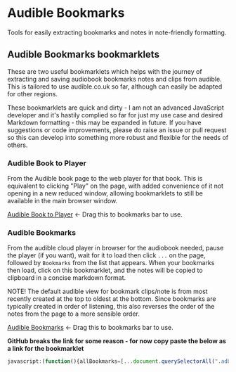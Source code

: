 # Audible Bookmarks
Tools for easily extracting bookmarks and notes in note-friendly formatting.

## Audible Bookmarks bookmarklets
These are two useful bookmarklets which helps with the journey of extracting and saving audiobook bookmarks notes and clips from audible. This is tailored to use audible.co.uk so far, although can easily be adapted for other regions.

These bookmarklets are quick and dirty - I am not an advanced JavaScript developer and it's hastily complied so far for just my use case and desired Markdown formatting - this may be expanded in future. If you have suggestions or code improvements, please do raise an issue or pull request so this can develop into something more robust and flexible for the needs of others.


### Audible Book to Player
From the Audible book page to the web player for that book. This is equivalent to clicking "Play" on the page, with added convenience of it not opening in a new reduced window, allowing bookmarklets to still be available in the main browser window.

<a href='javascript:location.href=location.href.replace(/\?.+/,"").replace(/.co.uk\/.+\//,".co.uk/webplayer?asin=");'>Audible Book to Player</a> <- Drag this to bookmarks bar to use.


### Audible Bookmarks
From the audible cloud player in browser for the audiobook needed, pause the player (if you want), wait for it to load then click `...` on the page, followed by `Bookmarks` from the list that appears. When your bookmarks then load, click on this bookmarklet, and the notes will be copied to clipboard in a concise markdown format.

NOTE! The default audible view for bookmark clips/note is from most recently created at the top to oldest at the bottom. Since bookmarks are typically created in order of listening, this also reverses the order of the notes from the page to a more sensible order.

<a href="javascript:(function(){allBookmarks=[...document.querySelectorAll('.adblCpBookmarkArea:not(#adbl-cp-bookmark-list-row-\\{0\\}')].reverse(),allBookmarksFormatted='',allBookmarks.forEach((o=>{chapterAndTimeStamp=o.querySelector('.adblCpBookmarkPosition').innerText,bookmarkNoteText=o.querySelector('.adblCpBookmarkNote').innerText,bookmarkLinkAddress=o.querySelector('.adblCpBookmarkStart').href,formattedFullBookmarkNote='\''+bookmarkNoteText.trim()+'\'\r\n*'+chapterAndTimeStamp.trim()+' - [Bookmark Link]('+bookmarkLinkAddress+')*',bookmarkNoteText.trim().length>0&&(allBookmarksFormatted=allBookmarksFormatted+'\r\n\r\n'+formattedFullBookmarkNote)})),allBookmarks[0].focus(),navigator.clipboard.writeText(allBookmarksFormatted);})()">Audible Bookmarks</a> <- Drag this to bookmarks bar to use.

**GitHub breaks the link for some reason - for now copy paste the below as a link for the bookmarklet**
```javascript
javascript:(function(){allBookmarks=[...document.querySelectorAll(".adblCpBookmarkArea:not(#adbl-cp-bookmark-list-row-\\{0\\}")].reverse(),allBookmarksFormatted="",allBookmarks.forEach((o=>{chapterAndTimeStamp=o.querySelector(".adblCpBookmarkPosition").innerText,bookmarkNoteText=o.querySelector(".adblCpBookmarkNote").innerText,bookmarkLinkAddress=o.querySelector(".adblCpBookmarkStart").href,formattedFullBookmarkNote="\""+bookmarkNoteText.trim()+"\"\r\n*"+chapterAndTimeStamp.trim()+" - [Bookmark Link]("+bookmarkLinkAddress+")*",bookmarkNoteText.trim().length>0&&(allBookmarksFormatted=allBookmarksFormatted+"\r\n\r\n"+formattedFullBookmarkNote)})),allBookmarks[0].focus(),navigator.clipboard.writeText(allBookmarksFormatted);})()
```
